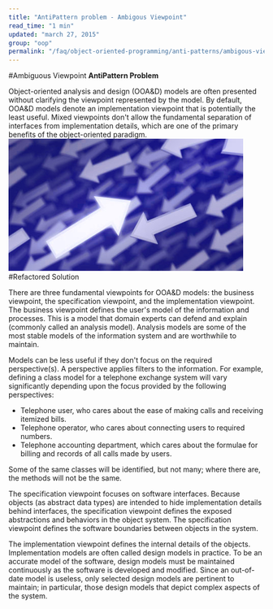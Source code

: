 ```yaml
---
title: "AntiPattern problem - Ambigous Viewpoint"
read_time: "1 min"
updated: "march 27, 2015"
group: "oop"
permalink: "/faq/object-oriented-programming/anti-patterns/ambigous-viewport/"
---
```


#Ambiguous Viewpoint
**AntiPattern Problem**

Object-oriented analysis and design (OOA&D) models are often presented without clarifying the viewpoint represented by the model. By default, OOA&D models denote an implementation viewpoint that is potentially the least useful. Mixed viewpoints don't allow the fundamental separation of interfaces from implementation details, which are one of the primary benefits of the object-oriented paradigm.
<img src="../../../images/anti-patterns/arrows.jpg" >
#Refactored Solution

There are three fundamental viewpoints for OOA&D models: the business viewpoint, the specification viewpoint, and the implementation viewpoint. The business viewpoint defines the user's model of the information and processes. This is a model that domain experts can defend and explain (commonly called an analysis model). Analysis models are some of the most stable models of the information system and are worthwhile to maintain.

Models can be less useful if they don't focus on the required perspective(s). A perspective applies filters to the information. For example, defining a class model for a telephone exchange system will vary significantly depending upon the focus provided by the following perspectives:

* Telephone user, who cares about the ease of making calls and receiving itemized bills.
* Telephone operator, who cares about connecting users to required numbers.
* Telephone accounting department, which cares about the formulae for billing and records of all calls made by users.

Some of the same classes will be identified, but not many; where there are, the methods will not be the same.

The specification viewpoint focuses on software interfaces. Because objects (as abstract data types) are intended to hide implementation details behind interfaces, the specification viewpoint defines the exposed abstractions and behaviors in the object system. The specification viewpoint defines the software boundaries between objects in the system.

The implementation viewpoint defines the internal details of the objects. Implementation models are often called design models in practice. To be an accurate model of the software, design models must be maintained continuously as the software is developed and modified. Since an out-of-date model is useless, only selected design models are pertinent to maintain; in particular, those design models that depict complex aspects of the system.

